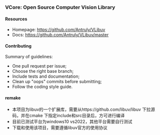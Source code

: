 ### VCore: Open Source Computer Vision Library

#### Resources

* Homepage: <https://github.com/Antruly/VLibuv>
* Docs: <https://github.com/Antruly/VLibuv/master>

#### Contributing

Summary of guidelines:

* One pull request per issue;
* Choose the right base branch;
* Include tests and documentation;
* Clean up "oops" commits before submitting;
* Follow the coding style guide.

#### remake
* 本项目为libuv的一个扩展库，需要从https://github.com/libuv/libuv 下拉源码，并在cmake 下指定include和src目录后，方可进行编译
* 目前已测试平台为windows10 vs2022，其他平台需要自行测试
* 下载和使用该项目，需要遵循libuv官方的使用协议

